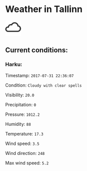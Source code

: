 # Weather in Tallinn 

<img src= 'images/cloud.png' width= '50' /> 

## Current conditions: 

### Harku: 

Timestamp: ``` 2017-07-31 22:36:07 ``` 

Condition: ``` Cloudy with clear spells ``` 

Visibility: ``` 20.0 ``` 

Precipitation: ``` 0 ``` 

Pressure: ``` 1012.2 ``` 

Humidity: ``` 88 ``` 

Temperature: ``` 17.3 ``` 

Wind speed: ``` 3.5 ``` 

Wind direction: ``` 248 ``` 

Max wind speed: ``` 5.2 ``` 

